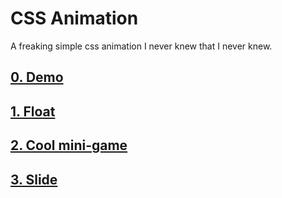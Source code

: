 # CSS Animation

A freaking simple css animation I never knew that I never knew.

## [0. Demo](https://linxea.github.io/css-animation)

## [1. Float](https://linxea.github.io/css-animation/float)

## [2. Cool mini-game](https://linxea.github.io/css-animation/ludvigch)

## [3. Slide](https://ark20.github.io/css-animation/)

